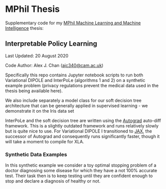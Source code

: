 # MPhil Thesis

Supplementary code for my [MPhil Machine Learning and Machine Intelligence](https://www.mlmi.eng.cam.ac.uk) thesis: 

## Interpretable Policy Learning


Last Updated: 20 August 2020

Code Author: Alex J. Chan (ajc340@cam.ac.uk)


Specifically this repo contains Jupyter notebook scripts to run both Variational DIPOLE and InterPoLe (algorithms 1 and 2) on a synthetic example problem (privacy regulations prevent the medical data used in the thesis being available here).

We also include separately a model class for our soft decision tree architecture that can be generally applied in supervised learning - we demonstrate it on the Iris data set

InterPoLe and the soft decision tree are written using the [Autograd](https://github.com/HIPS/autograd) auto-diff framework. This is a slightly outdated framework and runs relatively slowly but is quite nice to use. For Variational DIPOLE I transitioned to [JAX](https://github.com/google/jax), the successor of Autograd and consequently runs significantly faster, though it will take a moment to compile for XLA.


### Synthetic Data Examples

In this synthetic example we consider a toy optimal stopping problem of a doctor diagnosing some disease for which they have a not 100% accurate test. Their task then is to keep testing until they are confident enough to stop and declare a diagnosis of healthy or not.